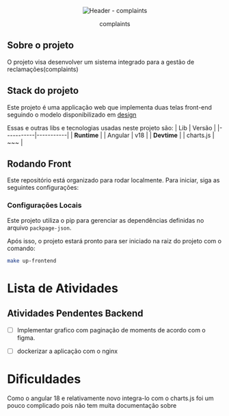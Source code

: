 <p align="center">
    <img src="https://pbs.twimg.com/profile_images/575314188848889856/F4KWmvVX_200x200.png" alt="Header - complaints">
</p>
<p align="center">
    complaints
</p>

## Sobre o projeto
O projeto visa desenvolver um sistema integrado para a gestão de reclamações(complaints)

## Stack do projeto

Este projeto é uma applicação web que implementa duas telas front-end seguindo o modelo disponibilizado em [design](https://www.figma.com/design/oosvhfSMv6OsCDCW27NWQ0/Processo-seletivo---2024?node-id=0-1&t=qbuEQHZKt86TTp7j-1)

Essas e outras libs e tecnologias usadas neste projeto são:
|  Lib      | Versão    |
|-----------|-----------|
| **Runtime**           |
| Angular   | v18       |
| **Devtime**           |
| charts.js | ~~~       |






## Rodando Front

Este repositório está organizado para rodar localmente. Para iniciar, siga as seguintes configurações:

### Configurações Locais

Este projeto utiliza o pip para gerenciar as dependências definidas no arquivo `packpage-json`.


Após isso, o projeto estará pronto para ser iniciado na raiz do projeto com o comando:
```sh
make up-frontend 
```

# Lista de Atividades 

## Atividades Pendentes Backend
- [ ] Implementar grafico com paginação de moments de acordo com o figma.
- [ ] dockerizar a aplicação com o nginx


# Dificuldades 
Como o angular 18 e relativamente novo integra-lo com o charts.js foi um pouco complicado pois não tem muita documentação sobre

